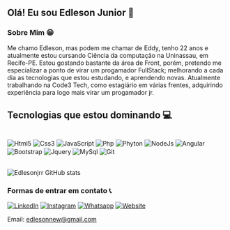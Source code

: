 
## Olá! Eu sou Edleson Junior 👋

### Sobre Mim 😁

Me chamo Edleson, mas podem me chamar de Eddy, tenho 22 anos e atualmente estou cursando Ciência da computação na Uninassau, em Recife-PE. Estou gostando bastante da área de Front, porém, pretendo me especializar a ponto de virar um progamador FullStack; melhorando a cada dia as tecnologias que estou estudando, e aprendendo novas. Atualmente trabalhando na Code3 Tech, como estagiário em várias frentes, adquirindo experiência para logo mais virar um progamador jr.
<br/>

## Tecnologias que estou dominando 💻

<div style="display: inline_block"><br/>
    <img align="center" alt="Html5" src="https://img.shields.io/badge/HTML5-E34F26?style=for-the-badge&logo=html5&logoColor=white" />
    <img align="center" alt="Css3" src="https://img.shields.io/badge/CSS3-1572B6?style=for-the-badge&logo=css3&logoColor=white" />
    <img align="center" alt="JavaScript" src="https://img.shields.io/badge/JavaScript-323330?style=for-the-badge&logo=javascript&logoColor=F7DF1E" />
    <img align="center" alt="Php" src="https://img.shields.io/badge/PHP-777BB4?style=for-the-badge&logo=php&logoColor=white" />
    <img align="center" alt="Phyton" src="https://img.shields.io/badge/Python-14354C?style=for-the-badge&logo=python&logoColor=white" />
    <img align="center" alt="NodeJs" src="https://img.shields.io/badge/Node.js-43853D?style=for-the-badge&logo=node.js&logoColor=white" />
    <img align="center" alt="Angular" src="https://img.shields.io/badge/Angular-DD0031?style=for-the-badge&logo=angular&logoColor=white" />
     <img align="center" alt="Bootstrap" src="https://img.shields.io/badge/Bootstrap-563D7C?style=for-the-badge&logo=bootstrap&logoColor=white" />
    <img align="center" alt="Jquery" src="https://img.shields.io/badge/jQuery-0769AD?style=for-the-badge&logo=jquery&logoColor=white" />
    <img align="center" alt="MySql" src="https://img.shields.io/badge/MySQL-00000F?style=for-the-badge&logo=mysql&logoColor=white" />
    <img align="center" alt="Git" src="https://img.shields.io/badge/GIT-E44C30?style=for-the-badge&logo=git&logoColor=white" />
</div>
<br/>

![Edlesonjrr GitHub stats](https://github-readme-stats.vercel.app/api?username=edlesonjrr&theme=dracula&show_icons=true)

### Formas de entrar em contato 📞

[![LinkedIn](https://img.shields.io/badge/LinkedIn-0077B5?style=for-the-badge&logo=linkedin&logoColor=white)](https://www.linkedin.com/in/edleson-jr-97734b1a0/)
[![Instagram](https://img.shields.io/badge/Instagram-E4405F?style=for-the-badge&logo=instagram&logoColor=white)](https://www.instagram.com/edlesonjrr/)
[![Whatsapp](https://img.shields.io/badge/WhatsApp-25D366?style=for-the-badge&logo=whatsapp&logoColor=white)](https://api.whatsapp.com/send?phone=5581987225748&text=Ol%C3%A1,%20vim%20pelo%20link%20do%20Github!)
[![Website](https://img.shields.io/badge/website-000000?style=for-the-badge&logo=About.me&logoColor=white)](https://www.instagram.com/edlesonjrr/)
<br/>

Email: edlesonnew@gmail.com
